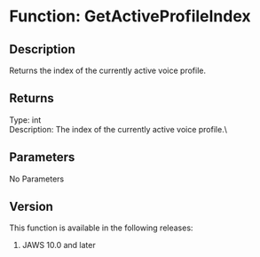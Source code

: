 # Function: GetActiveProfileIndex

## Description

Returns the index of the currently active voice profile.

## Returns

Type: int\
Description: The index of the currently active voice profile.\

## Parameters

No Parameters

## Version

This function is available in the following releases:

1.  JAWS 10.0 and later
